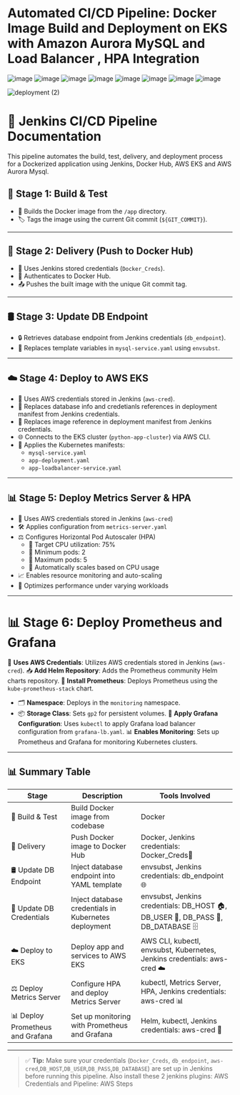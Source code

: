# Automated CI/CD Pipeline: Docker Image Build and Deployment on EKS with Amazon Aurora MySQL and Load Balancer , HPA Integration

![image](https://github.com/user-attachments/assets/b5a95a90-66f7-4cac-a36f-79d7ad2a1096)
![image](https://github.com/user-attachments/assets/e2d6261e-1e31-492a-bd22-450c2cb5645a)
![image](https://github.com/user-attachments/assets/384a318d-6d41-408f-b7a4-2c1f9c65582c)
![image](https://github.com/user-attachments/assets/54e80bb6-18a4-45ad-a0c6-5b3ab5e89ef6)
![image](https://github.com/user-attachments/assets/981a68a4-6e87-4866-88da-019bbe2ffaa6)
![image](https://github.com/user-attachments/assets/2c2afc6f-1ef3-4f5f-9f28-13097755b7d8)
![image](https://github.com/user-attachments/assets/a6d71634-c116-48e7-a747-7bf274b32776)
![image](https://github.com/user-attachments/assets/3267baa5-510b-489d-b3e3-0c6a50f2bc6d)

![deployment (2)](https://github.com/user-attachments/assets/dcc5b2ad-f80e-407a-945c-711f2df2832f)



# 🚀 Jenkins CI/CD Pipeline Documentation

This pipeline automates the build, test, delivery, and deployment process for a Dockerized application using Jenkins, Docker Hub, AWS EKS and AWS Aurora Mysql.


## 🧱 Stage 1: Build & Test

- 🔨 Builds the Docker image from the `/app` directory.
- 🏷️ Tags the image using the current Git commit (`${GIT_COMMIT}`).

---

## 🚚 Stage 2: Delivery (Push to Docker Hub)

- 🔐 Uses Jenkins stored credentials (`Docker_Creds`).
- 🔑 Authenticates to Docker Hub.
- 📤 Pushes the built image with the unique Git commit tag.

---

## 🛢️ Stage 3: Update DB Endpoint

- 🔒 Retrieves database endpoint from Jenkins credentials (`db_endpoint`).
- 📄 Replaces template variables in `mysql-service.yaml` using `envsubst`.

---

## ☁️ Stage 4: Deploy to AWS EKS

- 🔑 Uses AWS credentials stored in Jenkins (`aws-cred`).
- 🔄 Replaces database info and credetianls references in deployment manifest from Jenkins credentials.
- 🔄 Replaces image reference in deployment manifest from Jenkins credentials.
- 🌐 Connects to the EKS cluster (`python-app-cluster`) via AWS CLI.
- 🚢 Applies the Kubernetes manifests:
  - `mysql-service.yaml`
  - `app-deployment.yaml`
  - `app-loadbalancer-service.yaml`

---

## 📊 Stage 5: Deploy Metrics Server & HPA

- 🔑 Uses AWS credentials stored in Jenkins (`aws-cred`)
- 🛠️ Applies configuration from `metrics-server.yaml`
- ⚖️ Configures Horizontal Pod Autoscaler (HPA)
   - 🎯 Target CPU utilization: 75%
   - 🔽 Minimum pods: 2
   - 🔼 Maximum pods: 5
   - 🔄 Automatically scales based on CPU usage
- 📈 Enables resource monitoring and auto-scaling
- 🚀 Optimizes performance under varying workloads

---

# 📊 Stage 6: Deploy Prometheus and Grafana

🔑 **Uses AWS Credentials**: Utilizes AWS credentials stored in Jenkins (`aws-cred`).
📥 **Add Helm Repository**: Adds the Prometheus community Helm charts repository.
🚀 **Install Prometheus**: Deploys Prometheus using the `kube-prometheus-stack` chart.
- 🗂️ **Namespace**: Deploys in the `monitoring` namespace.
- 📦 **Storage Class**: Sets `gp2` for persistent volumes.
📄 **Apply Grafana Configuration**: Uses `kubectl` to apply Grafana load balancer configuration from `grafana-lb.yaml`.
📊 **Enables Monitoring**: Sets up Prometheus and Grafana for monitoring Kubernetes clusters.

---

## 📊 Summary Table

| Stage                      | Description                                           | Tools Involved                                                                 |
|----------------------------|-------------------------------------------------------|--------------------------------------------------------------------------------|
| 🧱 Build & Test            | Build Docker image from codebase                      | Docker                                                                         |
| 🚚 Delivery                | Push Docker image to Docker Hub                       | Docker, Jenkins credentials: Docker_Creds🐳                                     |
| 🛢️ Update DB Endpoint      | Inject database endpoint into YAML template           | envsubst, Jenkins credentials: db_endpoint🌐                                    |
| 🔑 Update DB Credentials   | Inject database credentials in Kubernetes deployment  | envsubst, Jenkins credentials: DB_HOST 🏠, DB_USER 👤, DB_PASS 🔑, DB_DATABASE 🗄️ |
| ☁️ Deploy to EKS           | Deploy app and services to AWS EKS                    | AWS CLI, kubectl, envsubst, Kubernetes, Jenkins credentials: aws-cred ☁️       |
| ⚖️ Deploy Metrics Server   | Configure HPA and deploy Metrics Server               | kubectl, Metrics Server, HPA, Jenkins credentials: aws-cred 📊                 |
| 📊 Deploy Prometheus and Grafana | Set up monitoring with Prometheus and Grafana        | Helm, kubectl, Jenkins credentials: aws-cred 🔑                                 |


---

> ✅ **Tip:** Make sure your credentials (`Docker_Creds`, `db_endpoint`, `aws-cred`,`DB_HOST`,`DB_USER`,`DB_PASS`,`DB_DATABASE`) are set up in Jenkins before running this pipeline. Also install these 2 jenkins plugins: AWS Credentials and Pipeline: AWS Steps 



